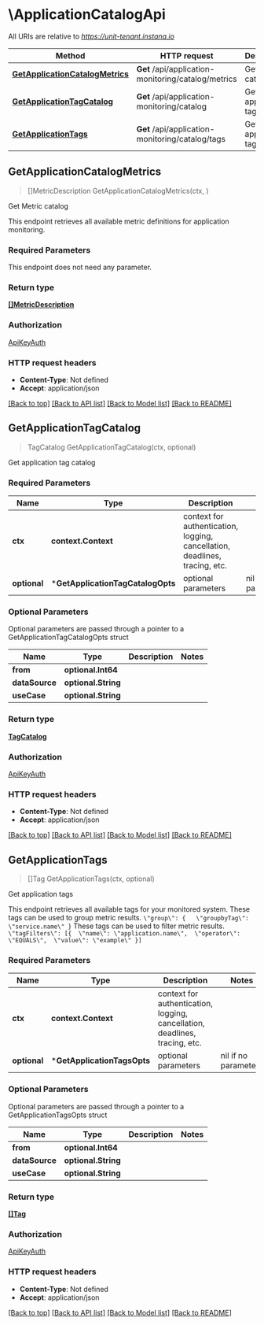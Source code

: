 # \ApplicationCatalogApi

All URIs are relative to *https://unit-tenant.instana.io*

Method | HTTP request | Description
------------- | ------------- | -------------
[**GetApplicationCatalogMetrics**](ApplicationCatalogApi.md#GetApplicationCatalogMetrics) | **Get** /api/application-monitoring/catalog/metrics | Get Metric catalog
[**GetApplicationTagCatalog**](ApplicationCatalogApi.md#GetApplicationTagCatalog) | **Get** /api/application-monitoring/catalog | Get application tag catalog
[**GetApplicationTags**](ApplicationCatalogApi.md#GetApplicationTags) | **Get** /api/application-monitoring/catalog/tags | Get application tags



## GetApplicationCatalogMetrics

> []MetricDescription GetApplicationCatalogMetrics(ctx, )

Get Metric catalog

This endpoint retrieves all available metric definitions for application monitoring. 

### Required Parameters

This endpoint does not need any parameter.

### Return type

[**[]MetricDescription**](MetricDescription.md)

### Authorization

[ApiKeyAuth](../README.md#ApiKeyAuth)

### HTTP request headers

- **Content-Type**: Not defined
- **Accept**: application/json

[[Back to top]](#) [[Back to API list]](../README.md#documentation-for-api-endpoints)
[[Back to Model list]](../README.md#documentation-for-models)
[[Back to README]](../README.md)


## GetApplicationTagCatalog

> TagCatalog GetApplicationTagCatalog(ctx, optional)

Get application tag catalog

### Required Parameters


Name | Type | Description  | Notes
------------- | ------------- | ------------- | -------------
**ctx** | **context.Context** | context for authentication, logging, cancellation, deadlines, tracing, etc.
 **optional** | ***GetApplicationTagCatalogOpts** | optional parameters | nil if no parameters

### Optional Parameters

Optional parameters are passed through a pointer to a GetApplicationTagCatalogOpts struct


Name | Type | Description  | Notes
------------- | ------------- | ------------- | -------------
 **from** | **optional.Int64**|  | 
 **dataSource** | **optional.String**|  | 
 **useCase** | **optional.String**|  | 

### Return type

[**TagCatalog**](TagCatalog.md)

### Authorization

[ApiKeyAuth](../README.md#ApiKeyAuth)

### HTTP request headers

- **Content-Type**: Not defined
- **Accept**: application/json

[[Back to top]](#) [[Back to API list]](../README.md#documentation-for-api-endpoints)
[[Back to Model list]](../README.md#documentation-for-models)
[[Back to README]](../README.md)


## GetApplicationTags

> []Tag GetApplicationTags(ctx, optional)

Get application tags

This endpoint retrieves all available tags for your monitored system.  These tags can be used to group metric results. ``` \"group\": {   \"groupbyTag\": \"service.name\" } ```  These tags can be used to filter metric results. ``` \"tagFilters\": [{  \"name\": \"application.name\",  \"operator\": \"EQUALS\",  \"value\": \"example\" }] ``` 

### Required Parameters


Name | Type | Description  | Notes
------------- | ------------- | ------------- | -------------
**ctx** | **context.Context** | context for authentication, logging, cancellation, deadlines, tracing, etc.
 **optional** | ***GetApplicationTagsOpts** | optional parameters | nil if no parameters

### Optional Parameters

Optional parameters are passed through a pointer to a GetApplicationTagsOpts struct


Name | Type | Description  | Notes
------------- | ------------- | ------------- | -------------
 **from** | **optional.Int64**|  | 
 **dataSource** | **optional.String**|  | 
 **useCase** | **optional.String**|  | 

### Return type

[**[]Tag**](Tag.md)

### Authorization

[ApiKeyAuth](../README.md#ApiKeyAuth)

### HTTP request headers

- **Content-Type**: Not defined
- **Accept**: application/json

[[Back to top]](#) [[Back to API list]](../README.md#documentation-for-api-endpoints)
[[Back to Model list]](../README.md#documentation-for-models)
[[Back to README]](../README.md)

